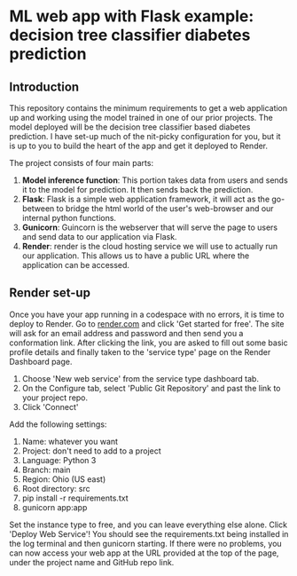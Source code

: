 # ML web app with Flask example: decision tree classifier diabetes prediction

## Introduction

This repository contains the minimum requirements to get a web application up and working using the model trained in one of our prior projects. The model deployed will be the decision tree classifier based diabetes prediction. I have set-up much of the nit-picky configuration for you, but it is up to you to build the heart of the app and get it deployed to Render.

The project consists of four main parts:

1. **Model inference function**: This portion takes data from users and sends it to the model for prediction. It then sends back the prediction.
2. **Flask**: Flask is a simple web application framework, it will act as the go-between to bridge the html world of the user's web-browser and our internal python functions.
3. **Gunicorn**: Guincorn is the webserver that will serve the page to users and send data to our application via Flask.
4. **Render**: render is the cloud hosting service we will use to actually run our application. This allows us to have a public URL where the application can be accessed.

## Render set-up

Once you have your app running in a codespace with no errors, it is time to deploy to Render. Go to [render.com](https://render.com/) and click 'Get started for free'. The site will ask for an email address and password and then send you a conformation link. After clicking the link, you are asked to fill out some basic profile details and finally taken to the 'service type' page on the Render Dashboard page.

1. Choose 'New web service' from the service type dashboard tab.
2. On the Configure tab, select 'Public Git Repository' and past the link to your project repo.
3. Click 'Connect'

Add the following settings:

1. Name: whatever you want
2. Project: don't need to add to a project
3. Language: Python 3
4. Branch: main
5. Region: Ohio (US east)
6. Root directory: src
7. pip install -r requirements.txt
8. gunicorn app:app

Set the instance type to free, and you can leave everything else alone. Click 'Deploy Web Service'! You should see the requirements.txt being installed in the log terminal and then gunicorn starting. If there were no problems, you can now access your web app at the URL provided at the top of the page, under the project name and GitHub repo link.
